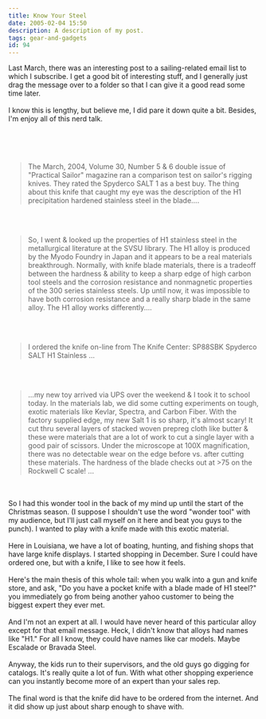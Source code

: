 ```yaml
---
title: Know Your Steel
date: 2005-02-04 15:50
description: A description of my post.
tags: gear-and-gadgets
id: 94
---
```

Last March, there was an interesting post to a sailing-related email list to which I subscribe.  I get a good bit of interesting stuff, and I generally just drag the message over to a folder so that I can give it a good read some time later.<br />
<br />
I know this is lengthy, but believe me, I did pare it down quite a bit.  Besides, I'm enjoy all of this nerd talk.<br />
<br />

<span class="spanEndPreview">&nbsp;</span><br /><br /><blockquote>The March, 2004, Volume 30, Number 5 & 6 double issue of "Practical Sailor" magazine ran a comparison test on sailor's rigging knives.  They rated the Spyderco SALT 1 as a best buy.  The thing about this knife that caught my eye was the description of the H1 precipitation hardened stainless steel in the blade....</blockquote><br />
<br />
<blockquote>So, I went & looked up the properties of H1 stainless steel in the metallurgical literature at the SVSU library.  The H1 alloy is produced by the Myodo Foundry in Japan and it appears to be a real materials breakthrough.  Normally, with knife blade materials, there is a tradeoff between the hardness & ability to keep a sharp edge of high carbon tool steels and the corrosion resistance and nonmagnetic properties of the 300 series stainless steels.  Up until now, it was impossible to have both corrosion resistance and a really sharp blade in the same alloy.  The H1 alloy works differently....</blockquote><br />
<br />
<blockquote>I ordered the knife on-line from The Knife Center:  SP88SBK Spyderco SALT H1 Stainless ...</blockquote><br />
<br />
<blockquote>...my new toy arrived via UPS over the weekend & I took it to school today.  In the materials lab, we did some cutting experiments on tough, exotic materials like Kevlar, Spectra, and Carbon Fiber.  With the factory supplied edge, my new Salt 1 is so sharp, it's almost scary!  It cut thru several layers of stacked woven prepreg cloth like butter & these were materials that are a lot of work to cut a single layer with a good pair of scissors.  Under the microscope at 100X magnification, there was no detectable wear on the edge before vs. after cutting these materials.  The hardness of the blade checks out at >75 on the Rockwell C scale! ...</blockquote><br />
<br />
So I had this wonder tool in the back of my mind up until the start of the Christmas season.  (I suppose I shouldn't use the word "wonder tool" with my audience, but I'll just call myself on it here and beat you guys to the punch).  I wanted to play with a knife made with this exotic material.<br />
<br />
Here in Louisiana, we have a lot of boating, hunting, and fishing shops that have large knife displays.  I started shopping in December.  Sure I could have ordered one, but with a knife, I like to see how it feels.<br />
<br />
Here's the main thesis of this whole tail:  when you walk into a gun and knife store, and ask, "Do you have a pocket knife with a blade made of H1 steel?" you immediately go from being another yahoo customer to being the biggest expert they ever met.<br />
<br />
And I'm not an expert at all.  I would have never heard of this particular alloy except for that email message.  Heck, I didn't know that alloys had names like "H1."  For all I know, they could have names like car models.  Maybe Escalade or Bravada Steel.<br />
<br />
Anyway, the kids run to their supervisors, and the old guys go digging for catalogs.  It's really quite a lot of fun.  With what other shopping experience can you instantly become more of an expert than your sales rep.<br />
<br />
The final word is that the knife did have to be ordered from the internet.  And it did show up just about sharp enough to shave with.
